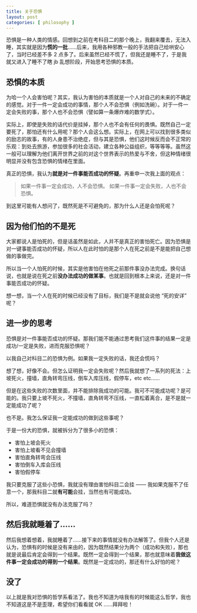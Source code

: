 ```yaml
---
title: 关于恐惧
layout: post
categories: [ philosophy ]
---
```



恐惧是一种人类的情感。回想到之前在考科目二的那个晚上，我翻来覆去，无法入睡，其实就是因为**慌的一批**……后来，我用各种邪教一般的手法把自己给哄安心了，当时已经差不多 2 点多了。后来虽然已经不慌了，但我还是睡不了，于是我就又进入了睡不了瞎 jb 乱想阶段，开始思考恐惧的本质。

## 恐惧的本质

为哈一个人会害怕呢？其实，我认为害怕的本质就是一个人对自己的未来的不确定的感觉。对于一件一定会成功的事情，那个人不会恐惧（例如洗碗）。对于一件一定会失败的事，那个人也不会恐惧（譬如算一条爆炸难的数学式）。

实际上，即使是失败的话代价是挂掉，那个人也不会有任何的畏惧。既然自己一定要死了，那怕还有什么用呢？那个人会这么想。实际上，在网上可以找到很多类似的励志的故事，有的人身患不治绝症，但与其是恐惧，他们这时候反而会不正常的乐观：到处去旅游，参加很多的社会活动，建立各种公益组织，等等等等。虽然这一般可以理解为他们离开世界之前的对这个世界表示的热爱与不舍，但这种情绪很明显并没有包含恐惧的情绪在里面。

真正的恐惧，我认为**就是对一件事能否成功的怀疑**。再重申一次我上面的观点：

> 如果一件事一定会成功，人不会恐惧。
> 如果一件事一定会失败，人也不会恐惧。

到这里可能有人想问了，既然死是不可避免的，那为什么人还是会怕死呢？


## 因为他们怕的不是死

大家都说人是怕死的，但是话虽然是如此，人并不是真正的害怕死亡。因为恐惧是对一键事能否成功的怀疑，所以人在此时怕的是那个人在死之前是不是能把自己想做的事做完。

所以当一个人怕死的时候，其实是他害怕在他死之前那件事没办法完成。换句话说，也就是说在死之前**没办法成功的做某事**。也就是回到根本上来说，还是对一件事能否成功的怀疑。

想一想，当一个人在死的时候已经没有了目标，我们是不是就会说他 “死的安详” 呢？


## 进一步的思考

恐惧是对一件事能否成功的怀疑。那我们能不能通过思考我们这件事的结果一定是成功/一定是失败，进而克服恐惧呢？

以我自己对科目二的恐惧为例。如果我一定失败的话，我还会慌吗？

想了想，好像不会。但怎么证明我一定会失败呢？然后我就想了一系列的死法：上坡死火，撞墙，直角转弯压线，倒车入库压线，假停车，etc etc……

但是在这些失败的次数里面，并不能排除我成功的可能。我可不可能成功呢？是可能的。我只要上坡不死火，不撞墙，直角转弯不压线，一直松着离合，是不是就一定能成功了呢？

也不是。我怎么保证我一定能成功的做到这些事呢？

于是一份大的恐惧，就被拆分为了很多小的恐惧：

- 害怕上坡会死火
- 害怕上坡看不见会撞墙
- 害怕直角转弯会压线
- 害怕倒车入库会压线
- 害怕假停车

我只要克服了这些小恐惧，我就没有理由害怕科目二会挂 —— 我如果克服不了任意一个，那我科目二就**有可能**会挂，当然也有可能成功。

所以，难道恐惧就没有办法克服了吗？


## 然后我就睡着了……

然后我想着想着，我就睡着了……接下来的事情就没有办法解答了。但我个人还是认为，恐惧有的时候是没有来由的，因为既然结果分为两个（成功和失败），那也就是说最后肯定会得到一个结果。既然一定会得到一个结果，那也就意味着**我做这件事一定会成功的得到一个结果**。既然是一定成功的，那还有什么好怕的呢？

## 没了

以上就是我对恐惧的哲学系看法了。我也不知道为啥我有的时候能这么哲学，我也不知道这是不是歪理，希望你们看看就 OK ……拜拜啦！